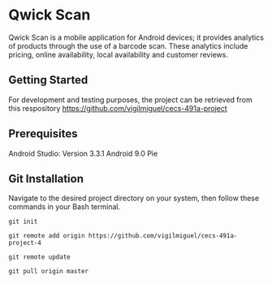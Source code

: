 # Qwick Scan

Qwick Scan is a mobile application for Android devices; it provides analytics of products through the use of a barcode scan. These analytics include pricing, online availability, local availability and customer reviews. 

## Getting Started

For development and testing purposes, the project can be retrieved from this respository https://github.com/vigilmiguel/cecs-491a-project

## Prerequisites 

Android Studio: Version 3.3.1
Android 9.0 Pie

## Git Installation 

Navigate to the desired project directory on your system, then follow these commands in your Bash terminal.

```
git init

git remote add origin https://github.com/vigilmiguel/cecs-491a-project-4

git remote update

git pull origin master

```




